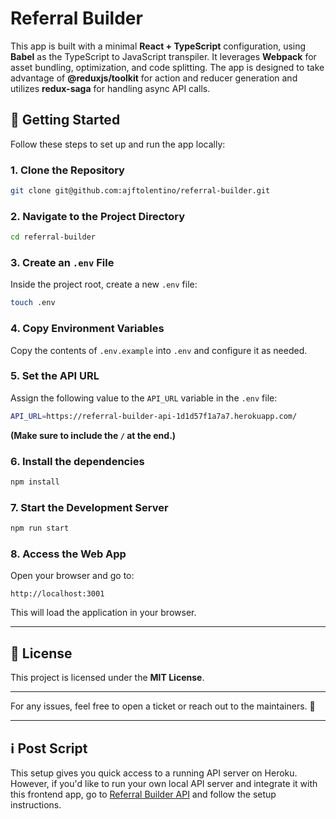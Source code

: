 # Referral Builder

This app is built with a minimal **React + TypeScript** configuration, using **Babel** as the TypeScript to JavaScript transpiler. It leverages **Webpack** for asset bundling, optimization, and code splitting. The app is designed to take advantage of **@reduxjs/toolkit** for action and reducer generation and utilizes **redux-saga** for handling async API calls.

## 🚀 Getting Started

Follow these steps to set up and run the app locally:

### **1. Clone the Repository**

```sh
git clone git@github.com:ajftolentino/referral-builder.git
```

### **2. Navigate to the Project Directory**

```sh
cd referral-builder
```

### **3. Create an `.env` File**

Inside the project root, create a new `.env` file:

```sh
touch .env
```

### **4. Copy Environment Variables**

Copy the contents of `.env.example` into `.env` and configure it as needed.

### **5. Set the API URL**

Assign the following value to the `API_URL` variable in the `.env` file:

```sh
API_URL=https://referral-builder-api-1d1d57f1a7a7.herokuapp.com/
```

**(Make sure to include the `/` at the end.)**

### **6. Install the dependencies**

```sh
npm install
```

### **7. Start the Development Server**

```sh
npm run start
```

### **8. Access the Web App**

Open your browser and go to:

```
http://localhost:3001
```

This will load the application in your browser.

---

## 📜 License

This project is licensed under the **MIT License**.

---

For any issues, feel free to open a ticket or reach out to the maintainers. 🚀

---

## ℹ️ Post Script

This setup gives you quick access to a running API server on Heroku. However, if you'd like to run your own local API server and integrate it with this frontend app, go to [Referral Builder API](https://github.com/ajftolentino/referral-builder-api) and follow the setup instructions.
